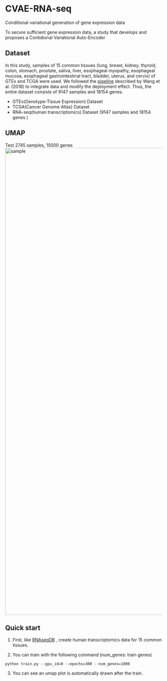 # CVAE-RNA-seq
Conditional variational generation of gene expression data

To secure sufficient gene expression data, a study that develops and proposes a Contidional Variational Auto-Encoder 

Dataset
----------
In this study, samples of 15 common tissues (lung, breast, kidney, thyroid, colon, stomach, prostate, saliva, liver, esophageal myopathy, esophageal mucosa, esophageal gastrointestinal tract, bladder, uterus, and cervix) of GTEx and TCGA were used. We followed the [pipeline](https://github.com/mskcc/RNAseqDB) described by Wang et al. (2018) to integrate data and modify the deployment effect. Thus, the entire dataset consists of 9147 samples and 18154 genes.
- GTEx(Genotype-Tissue Expression) Dataset
- TCGA(Cancer Genome Atlas) Dataset
- RNA-seq(human transcriptomics) Dataset (9147 samples and 18154 genes )

UMAP
----------
Test 2745 samples, 15000 genes
<img width="1497" alt="sample" src="https://user-images.githubusercontent.com/69189272/216815980-f708dd30-0adf-455d-9cdc-5feb1f9cccfa.png">

Quick start
----------

1. First, like  [RNAseqDB](https://github.com/mskcc/RNAseqDB) , create human transcriptomics data for 15 common tissues.

2. You can train with the following command (num_genes: train genes)
```
python train.py --gpu_id=0 --epochs=300 --num_genes=1000
```
3. You can see an umap plot is automatically drawn after the train.
